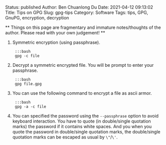 Status: published
Author: Ben Chuanlong Du
Date: 2021-04-12 09:13:02
Title: Tips on GPG
Slug: gpg-tips
Category: Software
Tags: tips, GPG, GnuPG, encryption, decryption

**
Things on this page are fragmentary and immature notes/thoughts of the author. 
Please read with your own judgement!
**
 
1. Symmetric encryption (using passphrase).

        :::bash
        gpg -c file

2. Decrypt a symmetric encrypted file.
    You will be prompt to enter your passphrase.

        :::bash
        gpg file.gpg

1. You can use the following command to encrypt a file as ascii armor.

        :::bash
        gpg -a -c file

2. You can specified the password using the `--passphrase` option
    to avoid keyboard interaction. 
    You have to quote (in double/single quotation marks) the password 
    if it contains white spaces.
    And you when you quote the password in double/single quotation marks,
    the double/single quotation marks can be escaped as usual by `\"`/`\'`.

